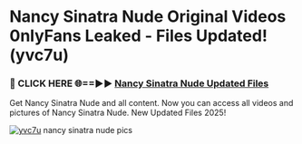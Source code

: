 # Nancy Sinatra Nude Original Videos 0nlyFans Leaked - Files Updated! (yvc7u)

<h3>🔴 CLICK HERE 🌐==►► <a href="https://tinyurl.com/5h6xmrr3" rel="nofollow">Nancy Sinatra Nude Updated Files</a></h3>

Get Nancy Sinatra Nude and all content. Now you can access all videos and pictures of Nancy Sinatra Nude. New Updated Files 2025!

[![yvc7u](https://i.imgur.com/KVD873Z.gif)](https://tinyurl.com/5h6xmrr3)
nancy sinatra nude pics